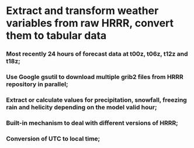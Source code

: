 # Extract and transform weather variables from raw HRRR, convert them to tabular data
### Most recently 24 hours of forecast data at t00z, t06z, t12z and t18z;
### Use Google gsutil to download multiple grib2 files from HRRR repository in parallel;
### Extract or calculate values for precipitation, snowfall, freezing rain and helicity depending on the model valid hour;
### Built-in mechanism to deal with different versions of HRRR;
### Conversion of UTC to local time;